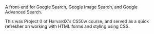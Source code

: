 A front-end for Google Search, Google Image Search, and Google Advanced Search.

This was Project 0 of HarvardX's CS50w course, and served as a quick refresher on working with HTML forms and styling using CSS.
